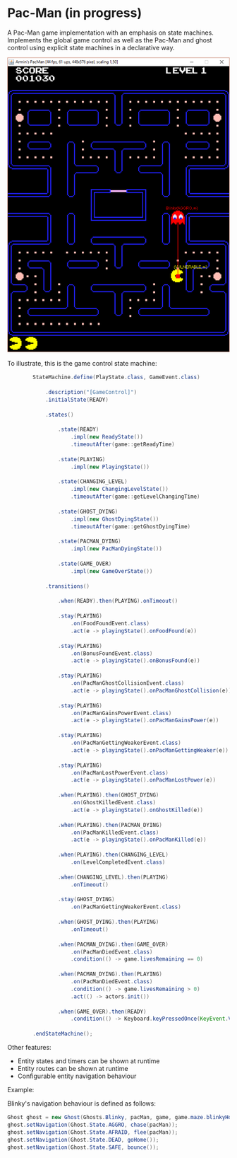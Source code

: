 # Pac-Man (in progress)
A Pac-Man game implementation with an emphasis on state machines. Implements the global game control as well as the Pac-Man and ghost control using explicit state machines in a declarative way.

<img src="doc/pacman.png"/>

To illustrate, this is the game control state machine:

```java
		StateMachine.define(PlayState.class, GameEvent.class)
			
			.description("[GameControl]")
			.initialState(READY)
			
			.states()
			
				.state(READY)
					.impl(new ReadyState())
					.timeoutAfter(game::getReadyTime)
				
				.state(PLAYING)
					.impl(new PlayingState())
				
				.state(CHANGING_LEVEL)
					.impl(new ChangingLevelState())
					.timeoutAfter(game::getLevelChangingTime)
				
				.state(GHOST_DYING)
					.impl(new GhostDyingState())
					.timeoutAfter(game::getGhostDyingTime)
				
				.state(PACMAN_DYING)
					.impl(new PacManDyingState())
				
				.state(GAME_OVER)
					.impl(new GameOverState())
	
			.transitions()
				
				.when(READY).then(PLAYING).onTimeout()
					
				.stay(PLAYING)
					.on(FoodFoundEvent.class)
					.act(e -> playingState().onFoodFound(e))
					
				.stay(PLAYING)
					.on(BonusFoundEvent.class)
					.act(e -> playingState().onBonusFound(e))
					
				.stay(PLAYING)
					.on(PacManGhostCollisionEvent.class)
					.act(e -> playingState().onPacManGhostCollision(e))
					
				.stay(PLAYING)
					.on(PacManGainsPowerEvent.class)
					.act(e -> playingState().onPacManGainsPower(e))
					
				.stay(PLAYING)
					.on(PacManGettingWeakerEvent.class)
					.act(e -> playingState().onPacManGettingWeaker(e))
					
				.stay(PLAYING)
					.on(PacManLostPowerEvent.class)
					.act(e -> playingState().onPacManLostPower(e))
			
				.when(PLAYING).then(GHOST_DYING)
					.on(GhostKilledEvent.class)
					.act(e -> playingState().onGhostKilled(e))
					
				.when(PLAYING).then(PACMAN_DYING)
					.on(PacManKilledEvent.class)
					.act(e -> playingState().onPacManKilled(e))
					
				.when(PLAYING).then(CHANGING_LEVEL)
					.on(LevelCompletedEvent.class)
					
				.when(CHANGING_LEVEL).then(PLAYING)
					.onTimeout()
			
				.stay(GHOST_DYING)
					.on(PacManGettingWeakerEvent.class)
				
				.when(GHOST_DYING).then(PLAYING)
					.onTimeout()
					
				.when(PACMAN_DYING).then(GAME_OVER)
					.on(PacManDiedEvent.class)
					.condition(() -> game.livesRemaining == 0)
					
				.when(PACMAN_DYING).then(PLAYING)
					.on(PacManDiedEvent.class)
					.condition(() -> game.livesRemaining > 0)
					.act(() -> actors.init())
			
				.when(GAME_OVER).then(READY)
					.condition(() -> Keyboard.keyPressedOnce(KeyEvent.VK_SPACE))
							
		.endStateMachine();

```

Other features:
- Entity states and timers can be shown at runtime
- Entity routes can be shown at runtime
- Configurable entity navigation behaviour

Example:

Blinky's navigation behaviour is defined as follows:
```java
Ghost ghost = new Ghost(Ghosts.Blinky, pacMan, game, game.maze.blinkyHome, Top4.E, RED_GHOST);
ghost.setNavigation(Ghost.State.AGGRO, chase(pacMan));
ghost.setNavigation(Ghost.State.AFRAID, flee(pacMan));
ghost.setNavigation(Ghost.State.DEAD, goHome());
ghost.setNavigation(Ghost.State.SAFE, bounce());
```


